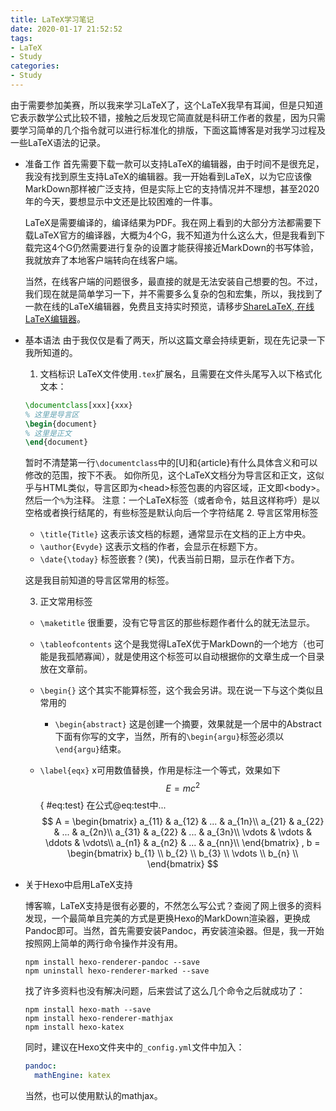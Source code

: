 ```yaml
---
title: LaTeX学习笔记
date: 2020-01-17 21:52:52
tags:
- LaTeX
- Study
categories:
- Study
---
```

由于需要参加美赛，所以我来学习LaTeX了，这个LaTeX我早有耳闻，但是只知道它表示数学公式比较不错，接触之后发现它简直就是科研工作者的救星，因为只需要学习简单的几个指令就可以进行标准化的排版，下面这篇博客是对我学习过程及一些LaTeX语法的记录。

<!--more-->
- 准备工作
  首先需要下载一款可以支持LaTeX的编辑器，由于时间不是很充足，我没有找到原生支持LaTeX的编辑器。我一开始看到LaTeX，以为它应该像MarkDown那样被广泛支持，但是实际上它的支持情况并不理想，甚至2020年的今天，要想显示中文还是比较困难的一件事。

  LaTeX是需要编译的，编译结果为PDF。我在网上看到的大部分方法都需要下载LaTeX官方的编译器，大概为4个G，我不知道为什么这么大，但是我看到下载完这4个G仍然需要进行复杂的设置才能获得接近MarkDown的书写体验，我就放弃了本地客户端转向在线客户端。

  当然，在线客户端的问题很多，最直接的就是无法安装自己想要的包。不过，我们现在就是简单学习一下，并不需要多么复杂的包和宏集，所以，我找到了一款在线的LaTeX编辑器，免费且支持实时预览，请移步[ShareLaTeX, 在线LaTeX编辑器](https://cn.sharelatex.com)。

- 基本语法
  由于我仅仅是看了两天，所以这篇文章会持续更新，现在先记录一下我所知道的。
  1. 文档标识
    LaTeX文件使用`.tex`扩展名，且需要在文件头尾写入以下格式化文本：
    ```LaTeX
    \documentclass[xxx]{xxx}
    % 这里是导言区
    \begin{document}
    % 这里是正文
    \end{document}
    ```
    暂时不清楚第一行`\documentclass`中的[U]和{article}有什么具体含义和可以修改的范围，按下不表。
    如你所见，这个LaTeX文档分为导言区和正文，这似乎与HTML类似，导言区即为\<head\>标签包裹的内容区域，正文即\<body\>。然后一个`%`为注释。
          注意：一个LaTeX标签（或者命令，姑且这样称呼）是以空格或者换行结尾的，有些标签是默认向后一个字符结尾
  2. 导言区常用标签
    - `\title{Title}`
      这表示该文档的标题，通常显示在文档的正上方中央。
    - `\author{Evyde}`
      这表示文档的作者，会显示在标题下方。
    - `\date{\today}`
      标签嵌套？(笑)，代表当前日期，显示在作者下方。

    这是我目前知道的导言区常用的标签。

  3. 正文常用标签
    - `\maketitle`
    很重要，没有它导言区的那些标题作者什么的就无法显示。
    - `\tableofcontents`
    这个是我觉得LaTeX优于MarkDown的一个地方（也可能是我孤陋寡闻），就是使用这个标签可以自动根据你的文章生成一个目录放在文章前。
    - `\begin{}`
      这个其实不能算标签，这个我会另讲。现在说一下与这个类似且常用的
      - `\begin{abstract}`
        这是创建一个摘要，效果就是一个居中的Abstract下面有你写的文字，当然，所有的`\begin{argu}`标签必须以`\end{argu}`结束。

    - `\label{eqx}`
      x可用数值替换，作用是标注一个等式，效果如下
    $$E = mc^2$${ #eq:test}
    在公式@eq:test中...
    $$
A = \begin{bmatrix}
        a_{11}    & a_{12}    & ...    & a_{1n}\\
        a_{21}    & a_{22}    & ...    & a_{2n}\\
        a_{31}    & a_{22}    & ...    & a_{3n}\\
        \vdots    & \vdots    & \ddots & \vdots\\
        a_{n1}    & a_{n2}    & ... & a_{nn}\\
    \end{bmatrix} , b = \begin{bmatrix}
        b_{1}  \\
        b_{2}  \\
        b_{3}  \\
        \vdots \\
        b_{n}  \\
    \end{bmatrix}
$$

- 关于Hexo中启用LaTeX支持

  博客嘛，LaTeX支持是很有必要的，不然怎么写公式？查阅了网上很多的资料发现，一个最简单且完美的方式是更换Hexo的MarkDown渲染器，更换成Pandoc即可。当然，首先需要安装Pandoc，再安装渲染器。但是，我一开始按照网上简单的两行命令操作并没有用。
  ```shell
  npm install hexo-renderer-pandoc --save
  npm uninstall hexo-renderer-marked --save
  ```
  找了许多资料也没有解决问题，后来尝试了这么几个命令之后就成功了：
  ```shell
  npm install hexo-math --save
  npm install hexo-renderer-mathjax
  npm install hexo-katex
  ```
  同时，建议在Hexo文件夹中的`_config.yml`文件中加入：
  ```yml
  pandoc:
    mathEngine: katex
  ```
  当然，也可以使用默认的mathjax。

